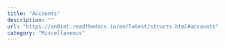 ```yaml
---
title: "Accounts"
description: ""
url: "https://sn0int.readthedocs.io/en/latest/structs.html#accounts"
category: "Miscellaneous"
---
```

